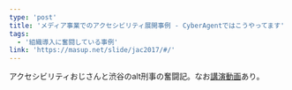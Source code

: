 ```yaml
---
type: 'post'
title: 'メディア事業でのアクセシビリティ展開事例 - CyberAgentではこうやってます'
tags:
  - '組織導入に奮闘している事例'
link: 'https://masup.net/slide/jac2017/#/'
---
```

アクセシビリティおじさんと渋谷のalt刑事の奮闘記。なお[講演動画](https://freshlive.tv/tech-conference/168863?start=10330)あり。
